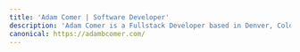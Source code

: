 ```yaml
---
title: 'Adam Comer | Software Developer'
description: 'Adam Comer is a Fullstack Developer based in Denver, Colorado. Currently, he works for Syniti as a Cloud Software Developer specializing in Typescript, React.js, and Golang.'
canonical: https://adambcomer.com/
---
```

